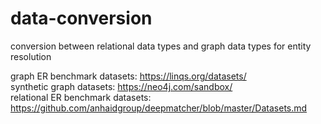 # data-conversion
conversion between relational data types and graph data types for entity resolution

graph ER benchmark datasets: https://linqs.org/datasets/  
synthetic graph datasets: https://neo4j.com/sandbox/  
relational ER benchmark datasets: https://github.com/anhaidgroup/deepmatcher/blob/master/Datasets.md

